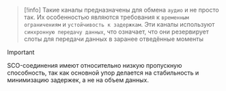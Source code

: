 
> [!info] 
> Такие каналы предназначены для обмена `аудио` и не просто так. Их особенностью являются требования к `временным ограничениям` и `устойчивость к задержкам`. Эти каналы используют `синхронную передачу данных`, что означает, что они резервирует слоты для передачи данных в заранее отведённые моменты
> 

> [!important] 
> SCO-соединения имеют относительно низкую пропускную способность, так как основной упор делается на стабильность и минимизацию задержек, а не на объем данных.



